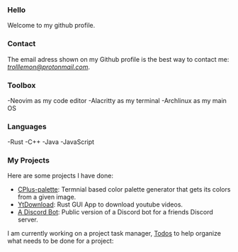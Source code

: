 ### Hello

Welcome to my github profile.

### Contact
The email adress shown on my Github profile is the best way to contact me: *trolllemon@protonmail.com*.

### Toolbox
-Neovim as my code editor
-Alacritty as my terminal
-Archlinux as my main OS

### Languages
-Rust
-C++
-Java
-JavaScript

### My Projects
Here are some projects I have done:
- [CPlus-palette](https://github.com/trollLemon/CPlus-palette): Termnial based color palette generator that gets its colors from a given image.
- [YtDownload](https://github.com/trollLemon/YtDownload): Rust GUI App to download youtube videos.
- [A Discord Bot](https://github.com/trollLemon/Discord-Bot-Public): Public version of a Discord bot for a friends Discord server.

I am currently working on a project task manager, [Todos](https://github.com/trollLemon/TodoList) to help organize what needs to be done for a project:



